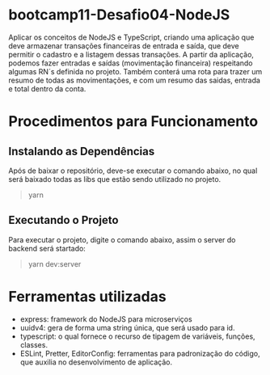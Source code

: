 # bootcamp11-Desafio04-NodeJS

Aplicar os conceitos de NodeJS e TypeScript, criando uma aplicação que deve armazenar transações financeiras de entrada e saída, que deve permitir o cadastro e a listagem dessas transações.
A partir da aplicação, podemos fazer entradas e saídas (movimentação financeira) respeitando algumas RN´s definida no projeto. Também conterá uma rota para trazer um resumo de todas as movimentações, e com um resumo das saidas, entrada e total dentro da conta.

# Procedimentos para Funcionamento

## Instalando as Dependências

Após de baixar o repositório, deve-se executar o comando abaixo, no qual será baixado todas as libs que estão sendo utilizado no projeto.

> yarn

## Executando o Projeto

Para executar o projeto, digite o comando abaixo, assim o server do backend será startado:

> yarn dev:server

# Ferramentas utilizadas

- express: framework do NodeJS para microserviços
- uuidv4: gera de forma uma string única, que será usado para id.
- typescript: o qual fornece o recurso de tipagem de variáveis, funções, classes.
- ESLint, Pretter, EditorConfig: ferramentas para padronização do código, que auxilia no desenvolvimento de aplicação.
